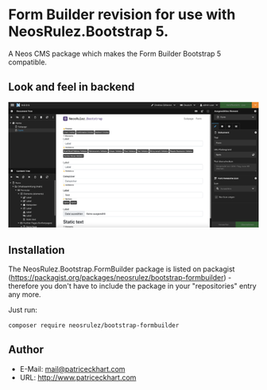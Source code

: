 # Form Builder revision for use with NeosRulez.Bootstrap 5.

A Neos CMS package which makes the Form Builder Bootstrap 5 compatible.


## Look and feel in backend

![HybridAuth](https://raw.githubusercontent.com/patriceckhart/NeosRulez.Bootstrap.FormBuilder/master/FormBuilder.png)


## Installation

The NeosRulez.Bootstrap.FormBuilder package is listed on packagist (https://packagist.org/packages/neosrulez/bootstrap-formbuilder) - therefore you don't have to include the package in your "repositories" entry any more.

Just run:

```
composer require neosrulez/bootstrap-formbuilder
```


## Author

* E-Mail: mail@patriceckhart.com
* URL: http://www.patriceckhart.com
